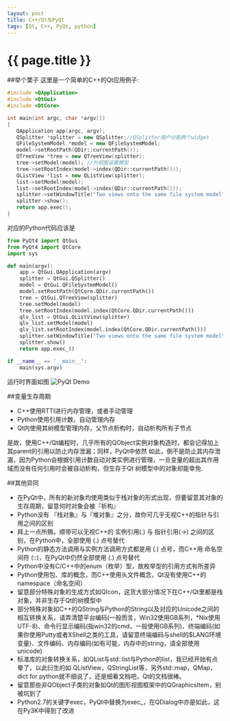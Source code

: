 ```yaml
---
layout: post
title: C++/Qt与PyQt
tags: [Qt, C++, PyQt, python]
---
```


{{ page.title }}
================ 

##举个栗子
这里是一个简单的C++的Qt应用例子:

```c++
#include <QApplication>
#include <QtGui>
#include <QtCore>

int main(int argc, char *argv[])  
{  
   QApplication app(argc, argv);  
   QSplitter *splitter = new QSplitter;//QSplitter用户分割两个widget  
   QFileSystemModel *model = new QFileSystemModel;  
   model->setRootPath(QDir::currentPath());  
   QTreeView *tree = new QTreeView(splitter);  
   tree->setModel(model); //为视图设置模型  
   tree->setRootIndex(model->index(QDir::currentPath()));  
   QListView *list = new QListView(splitter);  
   list->setModel(model);   
   list->setRootIndex(model->index(QDir::currentPath()));  
   splitter->setWindowTitle("Two views onto the same file system model");  
   splitter->show();  
   return app.exec();  
}  
```

对应的Python代码应该是

```python
from PyQt4 import QtGui
from PyQt4 import QtCore
import sys

def main(argv):
    app = QtGui.QApplication(argv)
    splitter = QtGui.QSplitter()
    model = QtGui.QFileSystemModel()
    model.setRootPath(QtCore.QDir.currentPath())
    tree = QtGui.QTreeView(splitter)
    tree.setModel(model)
    tree.setRootIndex(model.index(QtCore.QDir.currentPath()))
    qlv_list = QtGui.QListView(splitter)
    qlv_list.setModel(model)
    qlv_list.setRootIndex(model.index(QtCore.QDir.currentPath()))
    splitter.setWindowTitle("Two views onto the same file system model")
    splitter.show()
    return app.exec_()

if __name__ == '__main__':
    main(sys.argv)
```

运行时界面如图
![PyQt Demo]({{site.baseurl}}images/cplus_qt_to_py_qt.png)

##变量生存周期
- C++使用RTTI进行内存管理，或者手动管理
- Python使用引用计数，自动管理内存
- Qt内使用其树模型管理内存，父节点析构时，自动析构所有子节点

是故，使用C++/Qt编程时，几乎所有的QObject实例对象构造时，都会记得加上其parent的引用以防止内存泄漏；同样，PyQt中依然 如此，倒不是防止其内存泄漏，因为Python会根据引用计数自动对类实例进行管理，一旦变量的超出其作用域而没有任何引用时会被自动析构，但生存于Qt 树模型中的对象却能幸免.

##其他异同
- 在PyQt中，所有的新对象均使用类似于栈对象的形式出现，但要留意其对象的生存周期，留意何时对象会被『析构』
- Python没有 『栈对象』与『堆对象』之分，故你可几乎无视C++的指针与引用之间的区别
- 拜上一点所赐，顺带可以无视C++的 实例引用(.) 与 指针引用(->) 之间的区别，在Python中，全部使用 (.) 点号替代
- Python的静态方法调用与实例方法调用方式都是用 (.) 点号，而C++用 命名空间符 (::)，在PyQt中仍然全部使用 (.) 点号替代
- Python中没有C/C++中的enum（枚举）型，故枚举型的引用方式有所差异
- Python使用包、库的概念，而C++使用头文件概念，Qt没有使用C++的 namespace（命名空间）
- 留意部分特殊对象的生成方式如QIcon，这货大部分情况下在C++/Qt里都是栈对象，并非生存于Qt的树模型中
- 部分特殊对象如C++的QString与Python的String以及对应的Unicode之间的相互转换关系，请弄清楚平台编码(一般而言，Win32使用GB系列，*Nix使用UTF-8)、命令行显示编码(指win32的cmd，一般使用GB系列)、终端编码(如果你使用Putty或者XShell之类的工具，请留意终端编码与shell的$LANG环境变量)、文件编码、内存编码(如有可能，内存中的string，请全部使用 unicode)
- 标准库的对象转换关系，如QList与std::list与Python的list，我已经开始有点晕了，以此衍生的如 QListView，QStringList等，另外std::map，QMap，dict for python就不细说了，还是细看文档吧，Qt的文档很棒。
- 留意那些非QObject子类的对象如Qt的图形视图框架中的QGraphicsItem，别被坑到了
- Python2.7的关键字exec，PyQt中替换为exec_，在QDialog中亦是如此，这在Py3K中得到了改进


